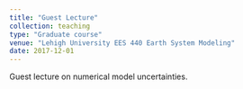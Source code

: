 ```yaml
---
title: "Guest Lecture"
collection: teaching
type: "Graduate course"
venue: "Lehigh University EES 440 Earth System Modeling"
date: 2017-12-01
---
```


Guest lecture on numerical model uncertainties.
